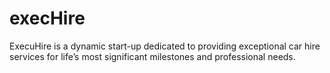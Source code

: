 # execHire
ExecuHire is a dynamic start-up dedicated to providing exceptional car hire services for life’s most significant milestones and professional needs. 
